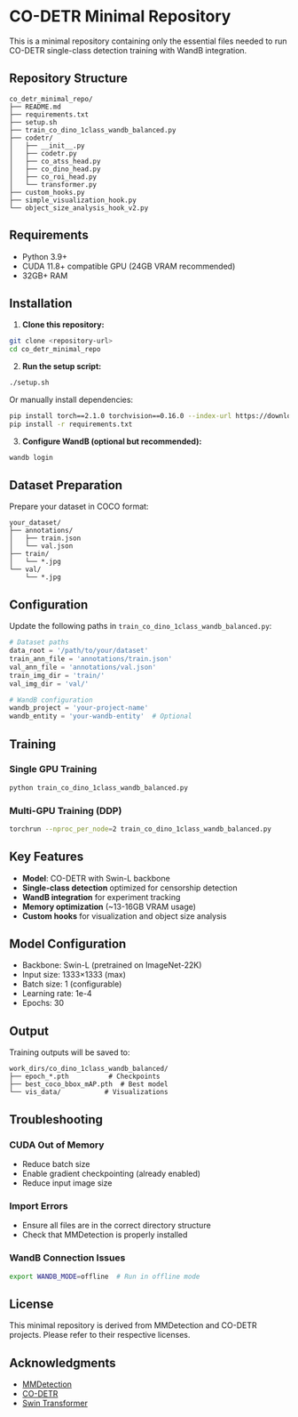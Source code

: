 # CO-DETR Minimal Repository

This is a minimal repository containing only the essential files needed to run CO-DETR single-class detection training with WandB integration.

## Repository Structure

```
co_detr_minimal_repo/
├── README.md
├── requirements.txt
├── setup.sh
├── train_co_dino_1class_wandb_balanced.py
├── codetr/
│   ├── __init__.py
│   ├── codetr.py
│   ├── co_atss_head.py
│   ├── co_dino_head.py
│   ├── co_roi_head.py
│   └── transformer.py
├── custom_hooks.py
├── simple_visualization_hook.py
└── object_size_analysis_hook_v2.py
```

## Requirements

- Python 3.9+
- CUDA 11.8+ compatible GPU (24GB VRAM recommended)
- 32GB+ RAM

## Installation

1. **Clone this repository:**
```bash
git clone <repository-url>
cd co_detr_minimal_repo
```

2. **Run the setup script:**
```bash
./setup.sh
```

Or manually install dependencies:
```bash
pip install torch==2.1.0 torchvision==0.16.0 --index-url https://download.pytorch.org/whl/cu118
pip install -r requirements.txt
```

3. **Configure WandB (optional but recommended):**
```bash
wandb login
```

## Dataset Preparation

Prepare your dataset in COCO format:
```
your_dataset/
├── annotations/
│   ├── train.json
│   └── val.json
├── train/
│   └── *.jpg
└── val/
    └── *.jpg
```

## Configuration

Update the following paths in `train_co_dino_1class_wandb_balanced.py`:

```python
# Dataset paths
data_root = '/path/to/your/dataset'
train_ann_file = 'annotations/train.json'
val_ann_file = 'annotations/val.json'
train_img_dir = 'train/'
val_img_dir = 'val/'

# WandB configuration
wandb_project = 'your-project-name'
wandb_entity = 'your-wandb-entity'  # Optional
```

## Training

### Single GPU Training
```bash
python train_co_dino_1class_wandb_balanced.py
```

### Multi-GPU Training (DDP)
```bash
torchrun --nproc_per_node=2 train_co_dino_1class_wandb_balanced.py
```

## Key Features

- **Model**: CO-DETR with Swin-L backbone
- **Single-class detection** optimized for censorship detection
- **WandB integration** for experiment tracking
- **Memory optimization** (~13-16GB VRAM usage)
- **Custom hooks** for visualization and object size analysis

## Model Configuration

- Backbone: Swin-L (pretrained on ImageNet-22K)
- Input size: 1333×1333 (max)
- Batch size: 1 (configurable)
- Learning rate: 1e-4
- Epochs: 30

## Output

Training outputs will be saved to:
```
work_dirs/co_dino_1class_wandb_balanced/
├── epoch_*.pth          # Checkpoints
├── best_coco_bbox_mAP.pth  # Best model
└── vis_data/           # Visualizations
```

## Troubleshooting

### CUDA Out of Memory
- Reduce batch size
- Enable gradient checkpointing (already enabled)
- Reduce input image size

### Import Errors
- Ensure all files are in the correct directory structure
- Check that MMDetection is properly installed

### WandB Connection Issues
```bash
export WANDB_MODE=offline  # Run in offline mode
```

## License

This minimal repository is derived from MMDetection and CO-DETR projects. Please refer to their respective licenses.

## Acknowledgments

- [MMDetection](https://github.com/open-mmlab/mmdetection)
- [CO-DETR](https://github.com/Sense-X/Co-DETR)
- [Swin Transformer](https://github.com/microsoft/Swin-Transformer)